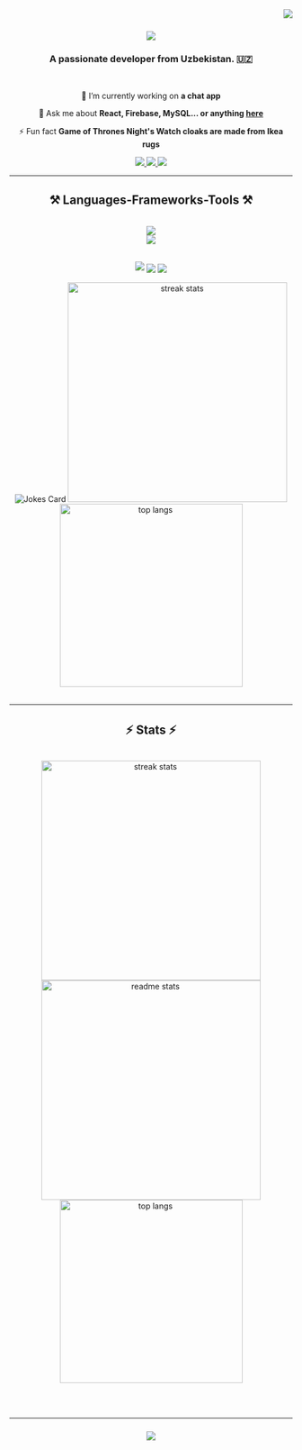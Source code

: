 <img align="right" src="https://visitor-badge.laobi.icu/badge?page_id=Azamjon_Bro.Azamjon_Bro.issue.1" />

<h1 align="center">
    <img src="https://readme-typing-svg.herokuapp.com/?font=Righteous&size=35&center=true&vCenter=true&width=500&height=70&duration=4000&lines=Hi+There!+👋;+I'm+Azamjon_Bro!;" />
</h1>

<h3 align="center">A passionate developer from Uzbekistan. 🇺🇿</h3>

<br/>

<div align="center">
 
 🔭 I’m currently working on **a chat app**

 💬 Ask me about **React, Firebase, MySQL... or anything [here](https://github.com/azamjonbro/azamjonbro/issues)**

 ⚡ Fun fact **Game of Thrones Night's Watch cloaks are made from Ikea rugs**
 
 </div>
 
<div align="center"> 
  <a href="tohirjonodilov19@gmail.com">
    <img src="https://img.shields.io/badge/Gmail-333333?style=for-the-badge&logo=gmail&logoColor=red" />
  </a>
  <a href="https://linkedin.com/in/tohirjon-odilov-711577259" target="_blank">
    <img src="https://img.shields.io/badge/LinkedIn-0077B5?style=for-the-badge&logo=linkedin&logoColor=white" target="_blank" />
  </a>
  <a href="http://exam-month5-redux.vercel.app/" target="_blank">
     <img src="https://img.shields.io/badge/Portfolio-FF5722?style=for-the-badge&logo=todoist&logoColor=white" target="_blank" /> <!-- sqlite, safari, google-chrome are other good icon options -->
  </a>
</div>

 <hr/>
 
<h2 align="center">⚒️ Languages-Frameworks-Tools ⚒️</h2>
<br/>
<div align="center">
    <img src="https://skillicons.dev/icons?i=git,github,linux,python,javascript,c,react" /><br>
    <img src="https://skillicons.dev/icons?i=html,css,scss,bootstrap,materialui,vscode,figma,linkedin,netlify" />
</div>

<br/>
<!-- <hr/> -->

<!-- <div align="center"> -->
<!--   <h2>🐍 My Contributions 🐍</h2> -->
<!--   <br> -->
<!--   <img alt="snake eating my contributions" src="https://raw.githubusercontent.com/Tohirjon-Odilov/Tohirjon-Odilov/output/github-contribution-grid-snake.svg" /> -->
<!--   ![Snake animation](https://github.com/Tohirjon-Odilov/Tohirjon-Odilov/blob/main/github-contribution-grid-snake.svg) -->
<!--   <br/><br/><br/> -->
<!-- </div> -->
<p align="center">
        <img src="https://github-profile-summary-cards.vercel.app/api/cards/profile-details?username=FirdavsCoder&theme=2077">
        <img align="center" src="https://github-profile-summary-cards.vercel.app/api/cards/stats?username=FirdavsCoder&theme=2077">
        <img align="center" src="https://github-profile-summary-cards.vercel.app/api/cards/productive-time?username=FirdavsCoder&theme=2077&utcOffset=5"><br><br>
        <img src="https://leetcode-stats-six.vercel.app/api?username=firdavsyorkulov&theme=dark" alt="Jokes Card" />
        <img width=390 src="https://streak-stats.demolab.com/?user=FirdavsCoder&count_private=true&theme=react&border_radius=10" alt="streak stats"/>
  <img width=325 align="center" src="https://github-readme-stats.vercel.app/api/top-langs/?username=FirdavsCoder&hide=HTML&langs_count=8&layout=compact&theme=react&border_radius=10&size_weight=0.5&count_weight=0.5&exclude_repo=github-readme-stats" alt="top langs" />
      <br><br>
    </p>
<hr/>

<h2 align="center">⚡ Stats ⚡</h2>
<br>
<div align=center>
  <img width=390 src="https://streak-stats.demolab.com/?user=azamjonbro&count_private=true&theme=react&border_radius=10" alt="streak stats"/>
  <img width=390 src="https://github-readme-stats.vercel.app/api?username=azamjonbro&count_private=true&show_icons=true&theme=react&rank_icon=github&border_radius=10" alt="readme stats" />
  <br/>
  <img width=325 align="center" src="https://github-readme-stats.vercel.app/api/top-langs/?username=azamjonbro&hide=HTML&langs_count=8&layout=compact&theme=react&border_radius=10&size_weight=0.5&count_weight=0.5&exclude_repo=github-readme-stats" alt="top langs" />
</div>

<br/><br/>
<hr/>

<h3 align="center">
    <img src="https://readme-typing-svg.herokuapp.com/?font=Righteous&size=25&center=true&vCenter=true&width=500&height=70&duration=4000&lines=Thanks+for+visiting!+✌️;+Shoot+me+a+message+on+Linkedin!;I'm+always+down+to+collab+:)">
</h3>

<br/>
